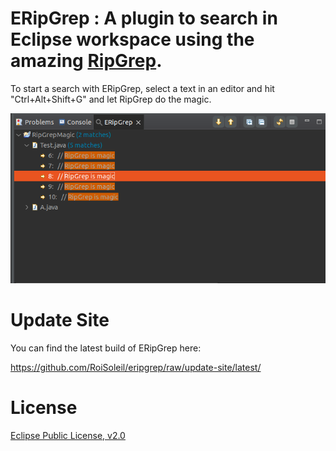 # ERipGrep : A plugin to search in Eclipse workspace using the amazing [RipGrep](https://github.com/BurntSushi/ripgrep).

To start a search with ERipGrep, select a text in an editor and hit "Ctrl+Alt+Shift+G" and let RipGrep do the magic.

![eripgrep](https://github.com/RoiSoleil/eripgrep/raw/update-site/eripgrep_1.png)

# Update Site

You can find the latest build of ERipGrep here:

https://github.com/RoiSoleil/eripgrep/raw/update-site/latest/

# License

[Eclipse Public License, v2.0](http://www.eclipse.org/legal/epl-v20.html)
